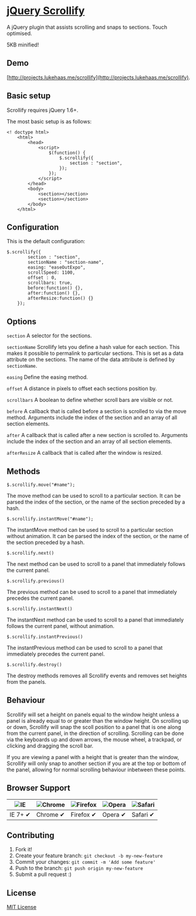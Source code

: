 # [jQuery Scrollify](http://projects.lukehaas.me/scrollify)

A jQuery plugin that assists scrolling and snaps to sections. Touch optimised. 

5KB minified!

## Demo

[http://projects.lukehaas.me/scrollify](http://projects.lukehaas.me/scrollify).

## Basic setup

Scrollify requires jQuery 1.6+.

The most basic setup is as follows:

```
<! doctype html>
	<html>
		<head>
			<script>
				$(function() {
					$.scrollify({
						section : "section",
					});
				});
			</script>
		</head>
		<body>
			<section></section>
			<section></section>
		</body>
	</html>
```

## Configuration

This is the default configuration:

```
$.scrollify({
		section : "section",
		sectionName : "section-name",
		easing: "easeOutExpo",
		scrollSpeed: 1100,
		offset : 0,
		scrollbars: true,
		before:function() {},
		after:function() {},
		afterResize:function() {}
	});
```

## Options

`section`
A selector for the sections.

`sectionName`
Scrollify lets you define a hash value for each section. This makes it possible to permalink to particular sections. This is set as a data attribute on the sections. The name of the data attribute is defined by `sectionName`.

`easing`
Define the easing method.

`offset`
A distance in pixels to offset each sections position by.

`scrollbars`
A boolean to define whether scroll bars are visible or not.

`before`
A callback that is called before a section is scrolled to via the move method. Arguments include the index of the section and an array of all section elements.

`after`
A callback that is called after a new section is scrolled to. Arguments include the index of the section and an array of all section elements.

`afterResize`
A callback that is called after the window is resized.

## Methods

`$.scrollify.move("#name");`

The move method can be used to scroll to a particular section. It can be parsed the index of the section, or the name of the section preceded by a hash.

`$.scrollify.instantMove("#name");`

The instantMove method can be used to scroll to a particular section without animation. It can be parsed the index of the section, or the name of the section preceded by a hash.

`$.scrollify.next()`

The next method can be used to scroll to a panel that immediately follows the current panel.

`$.scrollify.previous()`

The previous method can be used to scroll to a panel that immediately precedes the current panel.

`$.scrollify.instantNext()`

The instantNext method can be used to scroll to a panel that immediately follows the current panel, without animation.

`$.scrollify.instantPrevious()`

The instantPrevious method can be used to scroll to a panel that immediately precedes the current panel.

`$.scrollify.destroy()`

The destroy methods removes all Scrollify events and removes set heights from the panels.

## Behaviour

Scrollify will set a height on panels equal to the window height unless a panel is already equal to or greater than the window height. On scrolling up or down, Scrollify will snap the scoll position to a panel that is one along from the current panel, in the direction of scrolling. Scrolling can be done via the keyboards up and down arrows, the mouse wheel, a trackpad, or clicking and dragging the scroll bar. 

If you are viewing a panel with a height that is greater than the window, Scrollify will only snap to another section if you are at the top or bottom of the panel, allowing for normal scrolling behaviour inbetween these points.

## Browser Support

![IE](https://raw.github.com/alrra/browser-logos/master/internet-explorer/internet-explorer_48x48.png) | ![Chrome](https://raw.github.com/alrra/browser-logos/master/chrome/chrome_48x48.png) | ![Firefox](https://raw.github.com/alrra/browser-logos/master/firefox/firefox_48x48.png) | ![Opera](https://raw.github.com/alrra/browser-logos/master/opera/opera_48x48.png) | ![Safari](https://raw.github.com/alrra/browser-logos/master/safari/safari_48x48.png)
--- | --- | --- | --- | --- |
IE 7+ ✔ | Chrome ✔ | Firefox ✔ | Opera ✔ | Safari ✔ |

## Contributing

1. Fork it!
2. Create your feature branch: `git checkout -b my-new-feature`
3. Commit your changes: `git commit -m 'Add some feature'`
4. Push to the branch: `git push origin my-new-feature`
5. Submit a pull request :)


## License

[MIT License](https://github.com/lukehaas/Scrollify/blob/master/LICENSE)

